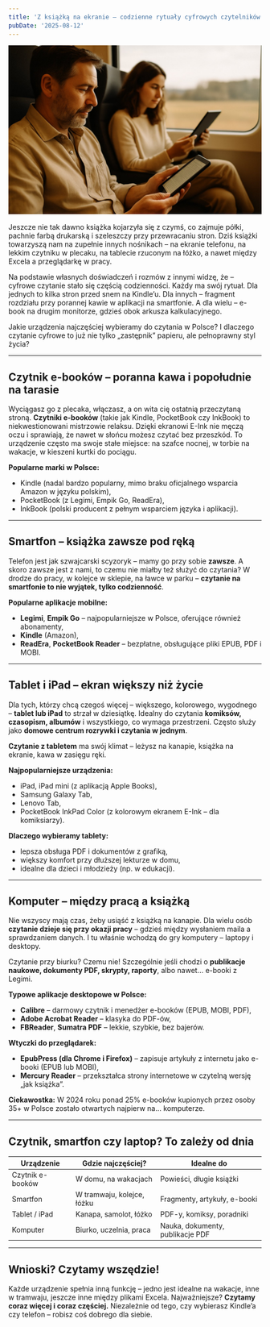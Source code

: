 ```yaml
---
title: 'Z książką na ekranie – codzienne rytuały cyfrowych czytelników'
pubDate: '2025-08-12'
---
```

![_ebook-readers](./_assets/ebook-readers.jpg)

Jeszcze nie tak dawno książka kojarzyła się z czymś, co zajmuje półki, pachnie farbą drukarską i szeleszczy przy przewracaniu stron. Dziś książki towarzyszą nam na zupełnie innych nośnikach – na ekranie telefonu, na lekkim czytniku w plecaku, na tablecie rzuconym na łóżko, a nawet między Excela a przeglądarkę w pracy.

Na podstawie własnych doświadczeń i rozmów z innymi widzę, że – cyfrowe czytanie stało się częścią codzienności. Każdy ma swój rytuał. Dla jednych to kilka stron przed snem na Kindle’u. Dla innych – fragment rozdziału przy porannej kawie w aplikacji na smartfonie. A dla wielu – e-book na drugim monitorze, gdzieś obok arkusza kalkulacyjnego.

Jakie urządzenia najczęściej wybieramy do czytania w Polsce? I dlaczego czytanie cyfrowe to już nie tylko „zastępnik” papieru, ale pełnoprawny styl życia?

---

## Czytnik e-booków – poranna kawa i popołudnie na tarasie

Wyciągasz go z plecaka, włączasz, a on wita cię ostatnią przeczytaną stroną. **Czytniki e-booków** (takie jak Kindle, PocketBook czy InkBook) to niekwestionowani mistrzowie relaksu. Dzięki ekranowi E-Ink nie męczą oczu i sprawiają, że nawet w słońcu możesz czytać bez przeszkód. To urządzenie często ma swoje stałe miejsce: na szafce nocnej, w torbie na wakacje, w kieszeni kurtki do pociągu.

**Popularne marki w Polsce:**
- Kindle (nadal bardzo popularny, mimo braku oficjalnego wsparcia Amazon w języku polskim),
- PocketBook (z Legimi, Empik Go, ReadEra),
- InkBook (polski producent z pełnym wsparciem języka i aplikacji).

---

## Smartfon – książka zawsze pod ręką

Telefon jest jak szwajcarski scyzoryk – mamy go przy sobie **zawsze**. A skoro zawsze jest z nami, to czemu nie miałby też służyć do czytania? W drodze do pracy, w kolejce w sklepie, na ławce w parku – **czytanie na smartfonie to nie wyjątek, tylko codzienność**.

**Popularne aplikacje mobilne:**
- **Legimi**, **Empik Go** – najpopularniejsze w Polsce, oferujące również abonamenty,
- **Kindle** (Amazon),
- **ReadEra**, **PocketBook Reader** – bezpłatne, obsługujące pliki EPUB, PDF i MOBI.

---

## Tablet i iPad – ekran większy niż życie

Dla tych, którzy chcą czegoś więcej – większego, kolorowego, wygodnego – **tablet lub iPad** to strzał w dziesiątkę. Idealny do czytania **komiksów, czasopism, albumów** i wszystkiego, co wymaga przestrzeni. Często służy jako **domowe centrum rozrywki i czytania w jednym**.

**Czytanie z tabletem** ma swój klimat – leżysz na kanapie, książka na ekranie, kawa w zasięgu ręki.

**Najpopularniejsze urządzenia:**
- iPad, iPad mini (z aplikacją Apple Books),
- Samsung Galaxy Tab,
- Lenovo Tab,
- PocketBook InkPad Color (z kolorowym ekranem E-Ink – dla komiksiarzy).

**Dlaczego wybieramy tablety:**
- lepsza obsługa PDF i dokumentów z grafiką,
- większy komfort przy dłuższej lekturze w domu,
- idealne dla dzieci i młodzieży (np. w edukacji).

---

## Komputer – między pracą a książką

Nie wszyscy mają czas, żeby usiąść z książką na kanapie. Dla wielu osób **czytanie dzieje się przy okazji pracy** – gdzieś między wysłaniem maila a sprawdzaniem danych. I tu właśnie wchodzą do gry komputery – laptopy i desktopy.

Czytanie przy biurku? Czemu nie! Szczególnie jeśli chodzi o **publikacje naukowe, dokumenty PDF, skrypty, raporty**, albo nawet... e-booki z Legimi.

**Typowe aplikacje desktopowe w Polsce:**
- **Calibre** – darmowy czytnik i menedżer e-booków (EPUB, MOBI, PDF),
- **Adobe Acrobat Reader** – klasyka do PDF-ów,
- **FBReader**, **Sumatra PDF** – lekkie, szybkie, bez bajerów.

**Wtyczki do przeglądarek:**
- **EpubPress (dla Chrome i Firefox)** – zapisuje artykuły z internetu jako e-booki (EPUB lub MOBI),
- **Mercury Reader** – przekształca strony internetowe w czytelną wersję „jak książka”.

**Ciekawostka:** W 2024 roku ponad 25% e-booków kupionych przez osoby 35+ w Polsce zostało otwartych najpierw na... komputerze.

---

## Czytnik, smartfon czy laptop? To zależy od dnia

| Urządzenie        | Gdzie najczęściej?         | Idealne do                        |
|------------------|----------------------------|----------------------------------|
| Czytnik e-booków | W domu, na wakacjach       | Powieści, długie książki         |
| Smartfon         | W tramwaju, kolejce, łóżku | Fragmenty, artykuły, e-booki     |
| Tablet / iPad    | Kanapa, samolot, łóżko     | PDF-y, komiksy, poradniki        |
| Komputer         | Biurko, uczelnia, praca    | Nauka, dokumenty, publikacje PDF |

---

## Wnioski? Czytamy wszędzie!

Każde urządzenie spełnia inną funkcję – jedno jest idealne na wakacje, inne w tramwaju, jeszcze inne między plikami Excela. Najważniejsze? **Czytamy coraz więcej i coraz częściej.** Niezależnie od tego, czy wybierasz Kindle’a czy telefon – robisz coś dobrego dla siebie.